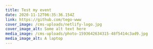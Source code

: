 ```yaml
---
title: Test my event
date: 2020-11-12T06:35:36.154Z
link: https://github.com/tego-www
cover_image: /cms-uploads/netlify-logo.jpg
cover_image_alt: Some alt text here
media_image: /cms-uploads/photo-1593642634315-48f5414c3ad9.jpg
media_image_alt: A laptop
---
```

